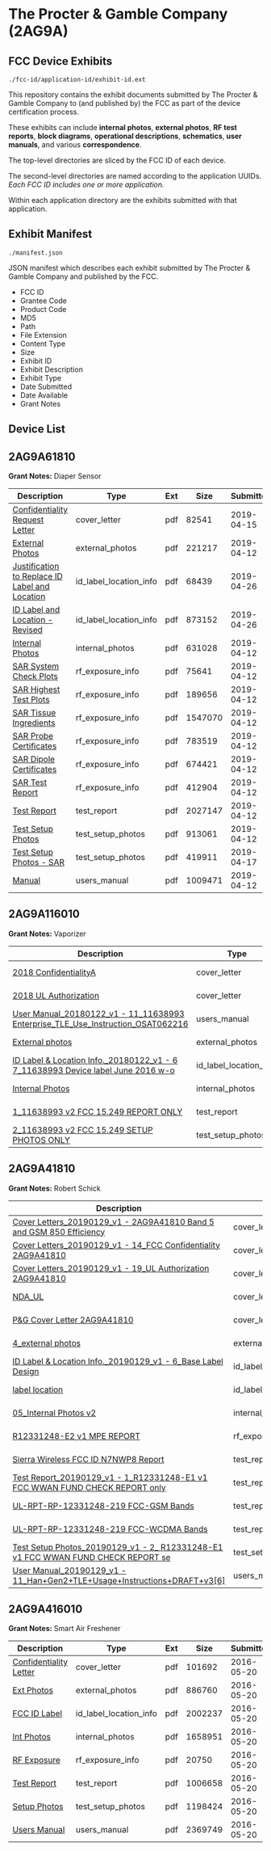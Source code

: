 # The Procter & Gamble Company (2AG9A)
## FCC Device Exhibits

```
./fcc-id/application-id/exhibit-id.ext
```

This repository contains the exhibit documents submitted by The Procter & Gamble Company to (and published by) the FCC as part of the device certification process.

These exhibits can include **internal photos**, **external photos**, **RF test reports**, **block diagrams**, **operational descriptions**, **schematics**, **user manuals**, and various **correspondence**.

The top-level directories are sliced by the FCC ID of each device.

The second-level directories are named according to the application UUIDs. *Each FCC ID includes one or more application.*

Within each application directory are the exhibits submitted with that application. 

## Exhibit Manifest

```
./manifest.json
```

JSON manifest which describes each exhibit submitted by The Procter & Gamble Company and published by the FCC.

- FCC ID
- Grantee Code
- Product Code
- MD5
- Path
- File Extension
- Content Type
- Size
- Exhibit ID
- Exhibit Description
- Exhibit Type
- Date Submitted
- Date Available
- Grant Notes

## Device List
## 2AG9A61810
**Grant Notes:** Diaper Sensor

| Description | Type | Ext | Size | Submitted | Available |
| ----------- | ---- | --- | ---- | --------- | --------- |
| [Confidentiality Request Letter](2AG9A61810/4889683458710cabe802e3cbf5faaf64/4240290.pdf) | cover_letter | pdf | 82541 | 2019-04-15 | 2019-04-12 |
| [External Photos](2AG9A61810/4889683458710cabe802e3cbf5faaf64/4238014.pdf) | external_photos | pdf | 221217 | 2019-04-12 | 2019-10-10 |
| [Justification to Replace ID Label and Location](2AG9A61810/4889683458710cabe802e3cbf5faaf64/4255274.pdf) | id_label_location_info | pdf | 68439 | 2019-04-26 | 2019-04-12 |
| [ID Label and Location - Revised](2AG9A61810/4889683458710cabe802e3cbf5faaf64/4255275.pdf) | id_label_location_info | pdf | 873152 | 2019-04-26 | 2019-04-12 |
| [Internal Photos](2AG9A61810/4889683458710cabe802e3cbf5faaf64/4238015.pdf) | internal_photos | pdf | 631028 | 2019-04-12 | 2019-10-10 |
| [SAR System Check Plots](2AG9A61810/4889683458710cabe802e3cbf5faaf64/4238006.pdf) | rf_exposure_info | pdf | 75641 | 2019-04-12 | 2019-04-12 |
| [SAR Highest Test Plots](2AG9A61810/4889683458710cabe802e3cbf5faaf64/4238007.pdf) | rf_exposure_info | pdf | 189656 | 2019-04-12 | 2019-04-12 |
| [SAR Tissue Ingredients](2AG9A61810/4889683458710cabe802e3cbf5faaf64/3984915.pdf) | rf_exposure_info | pdf | 1547070 | 2019-04-12 | 2019-04-12 |
| [SAR Probe Certificates](2AG9A61810/4889683458710cabe802e3cbf5faaf64/4238009.pdf) | rf_exposure_info | pdf | 783519 | 2019-04-12 | 2019-04-12 |
| [SAR Dipole Certificates](2AG9A61810/4889683458710cabe802e3cbf5faaf64/4238010.pdf) | rf_exposure_info | pdf | 674421 | 2019-04-12 | 2019-04-12 |
| [SAR Test Report](2AG9A61810/4889683458710cabe802e3cbf5faaf64/4238011.pdf) | rf_exposure_info | pdf | 412904 | 2019-04-12 | 2019-04-12 |
| [Test Report](2AG9A61810/4889683458710cabe802e3cbf5faaf64/4238012.pdf) | test_report | pdf | 2027147 | 2019-04-12 | 2019-04-12 |
| [Test Setup Photos](2AG9A61810/4889683458710cabe802e3cbf5faaf64/4238003.pdf) | test_setup_photos | pdf | 913061 | 2019-04-12 | 2019-10-10 |
| [Test Setup Photos - SAR](2AG9A61810/4889683458710cabe802e3cbf5faaf64/4243183.pdf) | test_setup_photos | pdf | 419911 | 2019-04-17 | 2019-10-10 |
| [Manual](2AG9A61810/4889683458710cabe802e3cbf5faaf64/4238004.pdf) | users_manual | pdf | 1009471 | 2019-04-12 | 2019-10-10 |
## 2AG9A116010
**Grant Notes:** Vaporizer

| Description | Type | Ext | Size | Submitted | Available |
| ----------- | ---- | --- | ---- | --------- | --------- |
| [2018 ConfidentialityA](2AG9A116010/2357b939647a7db511d60026be8ceb27/3740094.pdf) | cover_letter | pdf | 28717 | 2018-02-05 | 2018-02-05 |
| [2018 UL Authorization](2AG9A116010/2357b939647a7db511d60026be8ceb27/3740096.pdf) | cover_letter | pdf | 47610 | 2018-02-05 | 2018-02-05 |
| [User Manual_20180122_v1 - 11_11638993 Enterprise_TLE_Use_Instruction_OSAT062216](2AG9A116010/2357b939647a7db511d60026be8ceb27/3740110.pdf) | users_manual | pdf | 410347 | 2018-02-05 | 2018-07-28 |
| [External photos](2AG9A116010/2357b939647a7db511d60026be8ceb27/3740106.pdf) | external_photos | pdf | 472288 | 2018-02-05 | 2018-07-28 |
| [ID Label & Location Info._20180122_v1 - 6 7_11638993 Device label June 2016 w-o](2AG9A116010/2357b939647a7db511d60026be8ceb27/3740099.pdf) | id_label_location_info | pdf | 227379 | 2018-02-05 | 2018-02-05 |
| [Internal Photos](2AG9A116010/2357b939647a7db511d60026be8ceb27/3740109.pdf) | internal_photos | pdf | 2422888 | 2018-02-05 | 2018-07-28 |
| [1_11638993 v2 FCC 15.249 REPORT ONLY](2AG9A116010/2357b939647a7db511d60026be8ceb27/3740100.pdf) | test_report | pdf | 1149107 | 2018-02-05 | 2018-02-05 |
| [2_11638993 v2 FCC 15.249 SETUP PHOTOS ONLY](2AG9A116010/2357b939647a7db511d60026be8ceb27/3740104.pdf) | test_setup_photos | pdf | 681635 | 2018-02-05 | 2018-07-28 |
## 2AG9A41810
**Grant Notes:** Robert Schick

| Description | Type | Ext | Size | Submitted | Available |
| ----------- | ---- | --- | ---- | --------- | --------- |
| [Cover Letters_20190129_v1 - 2AG9A41810 Band 5 and GSM 850 Efficiency](2AG9A41810/e411670b6de9792a467d622ab7c047a9/4183524.pdf) | cover_letter | pdf | 142761 | 2019-02-27 | 2019-03-04 |
| [Cover Letters_20190129_v1 - 14_FCC Confidentiality 2AG9A41810](2AG9A41810/e411670b6de9792a467d622ab7c047a9/4183525.pdf) | cover_letter | pdf | 326420 | 2019-02-27 | 2019-03-04 |
| [Cover Letters_20190129_v1 - 19_UL Authorization 2AG9A41810](2AG9A41810/e411670b6de9792a467d622ab7c047a9/4183526.pdf) | cover_letter | pdf | 455748 | 2019-02-27 | 2019-03-04 |
| [NDA_UL](2AG9A41810/e411670b6de9792a467d622ab7c047a9/4183529.pdf) | cover_letter | pdf | 281836 | 2019-02-27 | 2019-03-04 |
| [P&G Cover Letter 2AG9A41810](2AG9A41810/e411670b6de9792a467d622ab7c047a9/4183530.pdf) | cover_letter | pdf | 72214 | 2019-02-27 | 2019-03-04 |
| [4_external photos](2AG9A41810/e411670b6de9792a467d622ab7c047a9/4183554.pdf) | external_photos | pdf | 1688041 | 2019-02-27 | 2019-06-30 |
| [ID Label & Location Info._20190129_v1 - 6_Base Label Design](2AG9A41810/e411670b6de9792a467d622ab7c047a9/4183527.pdf) | id_label_location_info | pdf | 15083 | 2019-02-27 | 2019-03-04 |
| [label location](2AG9A41810/e411670b6de9792a467d622ab7c047a9/4183528.pdf) | id_label_location_info | pdf | 772045 | 2019-02-27 | 2019-03-04 |
| [05_Internal Photos v2](2AG9A41810/e411670b6de9792a467d622ab7c047a9/4200920.pdf) | internal_photos | pdf | 772550 | 2019-03-14 | 2019-06-30 |
| [R12331248-E2 v1 MPE REPORT](2AG9A41810/e411670b6de9792a467d622ab7c047a9/4183557.pdf) | rf_exposure_info | pdf | 262278 | 2019-02-27 | 2019-03-04 |
| [Sierra Wireless FCC ID N7NWP8 Report](2AG9A41810/e411670b6de9792a467d622ab7c047a9/2915861.pdf) | test_report | pdf | 2033880 | 2019-02-27 | 2019-03-04 |
| [Test Report_20190129_v1 - 1_R12331248-E1 v1 FCC WWAN FUND CHECK REPORT only](2AG9A41810/e411670b6de9792a467d622ab7c047a9/4183559.pdf) | test_report | pdf | 1336147 | 2019-02-27 | 2019-03-04 |
| [UL-RPT-RP-12331248-219 FCC-GSM Bands](2AG9A41810/e411670b6de9792a467d622ab7c047a9/4200921.pdf) | test_report | pdf | 794148 | 2019-03-14 | 2019-03-04 |
| [UL-RPT-RP-12331248-219 FCC-WCDMA Bands](2AG9A41810/e411670b6de9792a467d622ab7c047a9/4200922.pdf) | test_report | pdf | 769047 | 2019-03-14 | 2019-03-04 |
| [Test Setup Photos_20190129_v1 - 2_ R12331248-E1 v1 FCC WWAN FUND CHECK REPORT se](2AG9A41810/e411670b6de9792a467d622ab7c047a9/4183556.pdf) | test_setup_photos | pdf | 761173 | 2019-02-27 | 2019-06-30 |
| [User Manual_20190129_v1 - 11_Han+Gen2+TLE+Usage+Instructions+DRAFT+v3[6]](2AG9A41810/e411670b6de9792a467d622ab7c047a9/4183562.pdf) | users_manual | pdf | 256509 | 2019-02-27 | 2019-06-30 |
## 2AG9A416010
**Grant Notes:** Smart Air Freshener

| Description | Type | Ext | Size | Submitted | Available |
| ----------- | ---- | --- | ---- | --------- | --------- |
| [Confidentiality Letter](2AG9A416010/21e741096ca9790946ccfde42f03a9ca/2999034.pdf) | cover_letter | pdf | 101692 | 2016-05-20 | 2016-05-20 |
| [Ext Photos](2AG9A416010/21e741096ca9790946ccfde42f03a9ca/2999036.pdf) | external_photos | pdf | 886760 | 2016-05-20 | 2016-11-17 |
| [FCC ID Label](2AG9A416010/21e741096ca9790946ccfde42f03a9ca/2999037.pdf) | id_label_location_info | pdf | 2002237 | 2016-05-20 | 2016-05-20 |
| [Int Photos](2AG9A416010/21e741096ca9790946ccfde42f03a9ca/2999038.pdf) | internal_photos | pdf | 1658951 | 2016-05-20 | 2016-11-17 |
| [RF Exposure](2AG9A416010/21e741096ca9790946ccfde42f03a9ca/2999040.pdf) | rf_exposure_info | pdf | 20750 | 2016-05-20 | 2016-05-20 |
| [Test Report](2AG9A416010/21e741096ca9790946ccfde42f03a9ca/2999042.pdf) | test_report | pdf | 1006658 | 2016-05-20 | 2016-05-20 |
| [Setup Photos](2AG9A416010/21e741096ca9790946ccfde42f03a9ca/2999043.pdf) | test_setup_photos | pdf | 1198424 | 2016-05-20 | 2016-11-17 |
| [Users Manual](2AG9A416010/21e741096ca9790946ccfde42f03a9ca/2999044.pdf) | users_manual | pdf | 2369749 | 2016-05-20 | 2016-11-17 |
